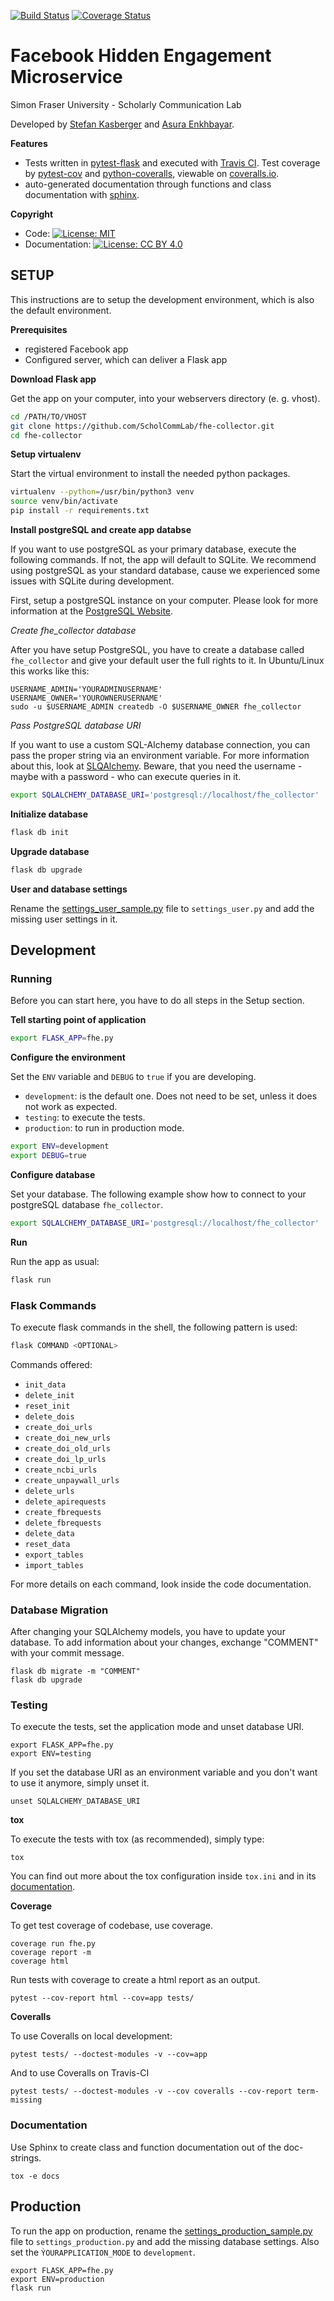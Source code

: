 [![Build Status](https://travis-ci.org/ScholCommLab/fhe-collector.svg?branch=master)](https://travis-ci.org/ScholCommLab/fhe-collector) [![Coverage Status](https://coveralls.io/repos/github/ScholCommLab/fhe-collector/badge.svg?branch=master)](https://coveralls.io/github/ScholCommLab/fhe-collector?branch=master)

# Facebook Hidden Engagement Microservice

Simon Fraser University - Scholarly Communication Lab

Developed by [Stefan Kasberger](http://stefankasberger.at) and [Asura Enkhbayar](https://github.com/Bubblbu).

**Features**

* Tests written in [pytest-flask](http://pytest-flask.readthedocs.io/) and executed with [Travis CI](https://travis-ci.org/ScholCommLab/fhe-collector). Test coverage by [pytest-cov](https://pypi.org/project/pytest-cov/) and [python-coveralls](https://github.com/z4r/python-coveralls), viewable on [coveralls.io](https://coveralls.io/github/ScholCommLab/fhe-collector?branch=master).
* auto-generated documentation through functions and class documentation with [sphinx](http://www.sphinx-doc.org/).

**Copyright**

* Code:  [![License: MIT](https://img.shields.io/badge/License-MIT-yellow.svg)](https://opensource.org/licenses/MIT)
* Documentation:  [![License: CC BY 4.0](https://licensebuttons.net/l/by/4.0/80x15.png)](https://creativecommons.org/licenses/by/4.0/)

## SETUP

This instructions are to setup the development environment, which is also the default environment.

**Prerequisites**

* registered Facebook app
* Configured server, which can deliver a Flask app

**Download Flask app**

Get the app on your computer, into your webservers directory (e. g. vhost).

```bash
cd /PATH/TO/VHOST
git clone https://github.com/ScholCommLab/fhe-collector.git
cd fhe-collector
```

**Setup virtualenv**

Start the virtual environment to install the needed python packages.

```bash
virtualenv --python=/usr/bin/python3 venv
source venv/bin/activate
pip install -r requirements.txt
```

**Install postgreSQL and create app databse**

If you want to use postgreSQL as your primary database, execute the following commands. If not, the app will default to SQLite. We recommend using postgreSQL as your standard database, cause we experienced some issues with SQLite during development.

First, setup a postgreSQL instance on your computer. Please look for more information at the [PostgreSQL Website](https://www.postgresql.org).

*Create fhe_collector database*

After you have setup PostgreSQL, you have to create a database called `fhe_collector` and give your default user the full rights to it. In Ubuntu/Linux this works like this:
```
USERNAME_ADMIN='YOURADMINUSERNAME'
USERNAME_OWNER='YOUROWNERUSERNAME'
sudo -u $USERNAME_ADMIN createdb -O $USERNAME_OWNER fhe_collector
```

*Pass PostgreSQL database URI*

If you want to use a custom SQL-Alchemy database connection, you can pass the proper string via an environment variable. For more information about this, look at [SLQAlchemy](https://www.sqlalchemy.org/). Beware, that you need the username - maybe with a password - who can execute queries in it.

```bash
export SQLALCHEMY_DATABASE_URI='postgresql://localhost/fhe_collector'
```

**Initialize database**

```bash
flask db init
```

**Upgrade database**

```bash
flask db upgrade
```

**User and database settings**

Rename the [settings_user_sample.py](settings_user_sample.py) file to `settings_user.py` and add the missing user settings in it.

## Development

### Running

Before you can start here, you have to do all steps in the Setup section.

**Tell starting point of application**

```bash
export FLASK_APP=fhe.py
```

**Configure the environment**

Set the `ENV` variable and `DEBUG` to `true` if you are developing.

* `development`: is the default one. Does not need to be set, unless it does not work as expected.
* `testing`: to execute the tests.
* `production`: to run in production mode.

```bash
export ENV=development
export DEBUG=true
```

**Configure database**

Set your database. The following example show how to connect to your postgreSQL database `fhe_collector`.

```bash
export SQLALCHEMY_DATABASE_URI='postgresql://localhost/fhe_collector'
```

**Run**

Run the app as usual:

```bash
flask run
```

### Flask Commands

To execute flask commands in the shell, the following pattern is used:

```bash
flask COMMAND <OPTIONAL>
```

Commands offered:

* `init_data`
* `delete_init`
* `reset_init`
* `delete_dois`
* `create_doi_urls`
* `create_doi_new_urls`
* `create_doi_old_urls`
* `create_doi_lp_urls`
* `create_ncbi_urls`
* `create_unpaywall_urls`
* `delete_urls`
* `delete_apirequests`
* `create_fbrequests`
* `delete_fbrequests`
* `delete_data`
* `reset_data`
* `export_tables`
* `import_tables`

For more details on each command, look inside the code documentation.

### Database Migration

After changing your SQLAlchemy models, you have to update your database. To add information about your changes, exchange "COMMENT" with your commit message.

```
flask db migrate -m "COMMENT"
flask db upgrade
```

### Testing

To execute the tests, set the application mode and unset database URI.

```
export FLASK_APP=fhe.py
export ENV=testing
```

If you set the database URI as an environment variable and you don't want to use it anymore, simply unset it.

```
unset SQLALCHEMY_DATABASE_URI
```

**tox**

To execute the tests with tox (as recommended), simply type:
```
tox
```

You can find out more about the tox configuration inside `tox.ini` and in its [documentation](https://tox.readthedocs.io).

**Coverage**

To get test coverage of codebase, use coverage.

```
coverage run fhe.py
coverage report -m
coverage html
```

Run tests with coverage to create a html report as an output.

```
pytest --cov-report html --cov=app tests/
```
**Coveralls**

To use Coveralls on local development:
```
pytest tests/ --doctest-modules -v --cov=app
```

And to use Coveralls on Travis-CI
```
pytest tests/ --doctest-modules -v --cov coveralls --cov-report term-missing
```

### Documentation

Use Sphinx to create class and function documentation out of the doc-strings.

```
tox -e docs
```

## Production

To run the app on production, rename the [settings_production_sample.py](settings_production_sample.py) file to `settings_production.py` and add the missing database settings. Also set the `ỲOURAPPLICATION_MODE` to `development`.

```
export FLASK_APP=fhe.py
export ENV=production
flask run
```
